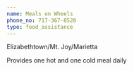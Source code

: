 ```yaml
---
name: Meals on Wheels
phone_no: 717-367-8528
type: food_assistance
---
```


Elizabethtown/Mt. Joy/Marietta

Provides one hot and one cold meal daily
